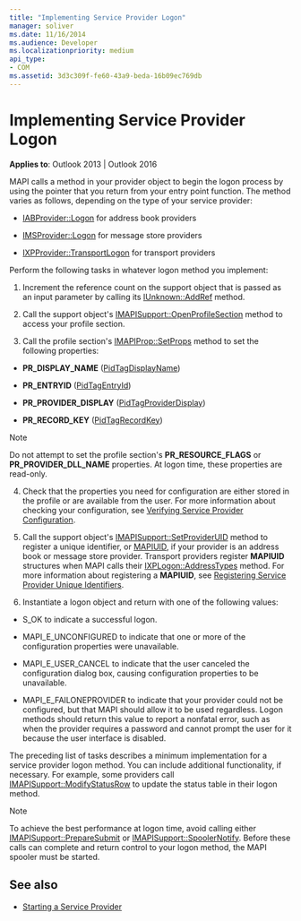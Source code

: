```yaml
---
title: "Implementing Service Provider Logon"
manager: soliver
ms.date: 11/16/2014
ms.audience: Developer
ms.localizationpriority: medium
api_type:
- COM
ms.assetid: 3d3c309f-fe60-43a9-beda-16b09ec769db
---
```


# Implementing Service Provider Logon

**Applies to**: Outlook 2013 | Outlook 2016 
  
MAPI calls a method in your provider object to begin the logon process by using the pointer that you return from your entry point function. The method varies as follows, depending on the type of your service provider:
  
- [IABProvider::Logon](iabprovider-logon.md) for address book providers 
    
- [IMSProvider::Logon](imsprovider-logon.md) for message store providers 
    
- [IXPProvider::TransportLogon](ixpprovider-transportlogon.md) for transport providers 
    
Perform the following tasks in whatever logon method you implement:
  
1. Increment the reference count on the support object that is passed as an input parameter by calling its [IUnknown::AddRef](https://msdn.microsoft.com/library/ms691379%28v=VS.85%29.aspx) method. 
    
2. Call the support object's [IMAPISupport::OpenProfileSection](imapisupport-openprofilesection.md) method to access your profile section. 
    
3. Call the profile section's [IMAPIProp::SetProps](imapiprop-setprops.md) method to set the following properties: 
    
  - **PR_DISPLAY_NAME** ([PidTagDisplayName](pidtagdisplayname-canonical-property.md))
    
  - **PR_ENTRYID** ([PidTagEntryId](pidtagentryid-canonical-property.md))
    
  - **PR_PROVIDER_DISPLAY** ([PidTagProviderDisplay](pidtagproviderdisplay-canonical-property.md))
    
  - **PR_RECORD_KEY** ([PidTagRecordKey](pidtagrecordkey-canonical-property.md))
    
  > [!NOTE]
  > Do not attempt to set the profile section's **PR_RESOURCE_FLAGS** or **PR_PROVIDER_DLL_NAME** properties. At logon time, these properties are read-only. 
  
4. Check that the properties you need for configuration are either stored in the profile or are available from the user. For more information about checking your configuration, see [Verifying Service Provider Configuration](verifying-service-provider-configuration.md).
    
5. Call the support object's [IMAPISupport::SetProviderUID](imapisupport-setprovideruid.md) method to register a unique identifier, or [MAPIUID](mapiuid.md), if your provider is an address book or message store provider. Transport providers register **MAPIUID** structures when MAPI calls their [IXPLogon::AddressTypes](ixplogon-addresstypes.md) method. For more information about registering a **MAPIUID**, see [Registering Service Provider Unique Identifiers](registering-service-provider-unique-identifiers.md).
    
6. Instantiate a logon object and return with one of the following values:
    
  - S_OK to indicate a successful logon.
    
  - MAPI_E_UNCONFIGURED to indicate that one or more of the configuration properties were unavailable.
    
  - MAPI_E_USER_CANCEL to indicate that the user canceled the configuration dialog box, causing configuration properties to be unavailable.
    
  - MAPI_E_FAILONEPROVIDER to indicate that your provider could not be configured, but that MAPI should allow it to be used regardless. Logon methods should return this value to report a nonfatal error, such as when the provider requires a password and cannot prompt the user for it because the user interface is disabled. 
    
The preceding list of tasks describes a minimum implementation for a service provider logon method. You can include additional functionality, if necessary. For example, some providers call [IMAPISupport::ModifyStatusRow](imapisupport-modifystatusrow.md) to update the status table in their logon method. 
  
> [!NOTE]
> To achieve the best performance at logon time, avoid calling either [IMAPISupport::PrepareSubmit](imapisupport-preparesubmit.md) or [IMAPISupport::SpoolerNotify](imapisupport-spoolernotify.md). Before these calls can complete and return control to your logon method, the MAPI spooler must be started. 
  
## See also

- [Starting a Service Provider](starting-a-service-provider.md)

